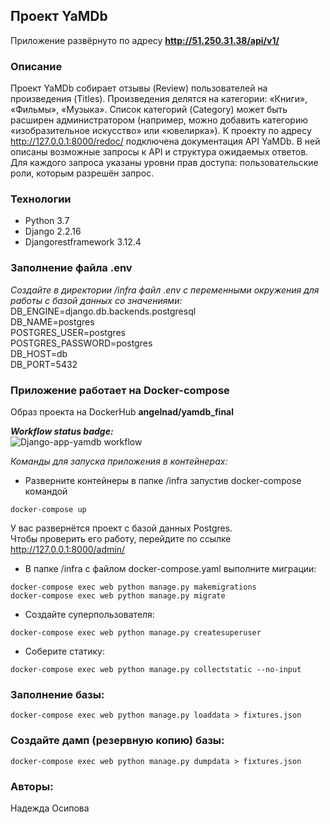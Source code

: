 ## Проект YaMDb
Приложение развёрнуто по адресу
**http://51.250.31.38/api/v1/**

### Описание
Проект YaMDb собирает отзывы (Review) пользователей на произведения (Titles). Произведения делятся на категории: «Книги», «Фильмы», «Музыка». Список категорий (Category) может быть расширен администратором (например, можно добавить категорию «изобразительное искусство» или «ювелирка»).
К проекту по адресу http://127.0.0.1:8000/redoc/ подключена документация API YaMDb. В ней описаны возможные запросы к API и структура ожидаемых ответов. Для каждого запроса указаны уровни прав доступа: пользовательские роли, которым разрешён запрос.

### Технологии
- Python 3.7
- Django 2.2.16
- Djangorestframework 3.12.4


### Заполнение файла .env

_Создайте в директории /infra файл .env с переменными окружения для работы с базой данных со значениями:_
DB_ENGINE=django.db.backends.postgresql<br>
DB_NAME=postgres <br>
POSTGRES_USER=postgres <br>
POSTGRES_PASSWORD=postgres <br>
DB_HOST=db <br>
DB_PORT=5432

### Приложение работает на Docker-compose
Образ проекта на DockerHub **angelnad/yamdb_final** <br>

_**Workflow status badge:**_<br>
![Django-app-yamdb workflow](https://github.com/AngelNad/yamdb_final/actions/workflows/yamdb_workflow.yml/badge.svg)

_Команды для запуска приложения в контейнерах:_
- Разверните контейнеры в папке /infra запустив docker-compose командой

```
docker-compose up
```
У вас развернётся проект с базой данных Postgres. <br>
Чтобы проверить его работу, перейдите по ссылке http://127.0.0.1:8000/admin/
- В папке /infra с файлом docker-compose.yaml выполните миграции:

```
docker-compose exec web python manage.py makemigrations
docker-compose exec web python manage.py migrate
```
- Создайте суперпользователя:
```
docker-compose exec web python manage.py createsuperuser
```

- Соберите статику:
```
docker-compose exec web python manage.py collectstatic --no-input
```

### Заполнение базы:

```
docker-compose exec web python manage.py loaddata > fixtures.json
```

### Создайте дамп (резервную копию) базы:

```
docker-compose exec web python manage.py dumpdata > fixtures.json
```

### Авторы:
Надежда Осипова

